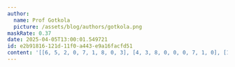 ```yaml
---
author:
  name: Prof Gotkola
  picture: /assets/blog/authors/gotkola.png
maskRate: 0.37
date: 2025-04-05T13:00:01.549721
id: e2b91816-121d-11f0-a443-e9a16facfd51
content: '[[6, 5, 2, 0, 7, 1, 8, 0, 3], [4, 3, 8, 0, 0, 0, 7, 1, 0], [1, 7, 0, 0, 8, 0, 2, 4, 0], [7, 0, 0, 0, 2, 5, 6, 8, 0], [5, 8, 0, 9, 3, 6, 0, 0, 2], [2, 6, 1, 8, 4, 7, 3, 0, 9], [8, 0, 0, 3, 0, 0, 0, 6, 7], [9, 4, 0, 2, 0, 8, 0, 0, 1], [3, 1, 6, 7, 5, 0, 4, 2, 0]]'
---
```

